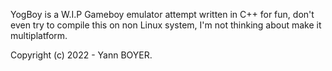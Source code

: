YogBoy is a W.I.P Gameboy emulator attempt written in C++ for fun, don't even
try to compile this on non Linux system, I'm not thinking about make it multiplatform.





Copyright (c) 2022 - Yann BOYER.
